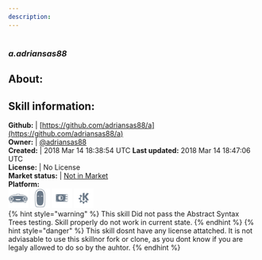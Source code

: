 ```yaml
---  
description:   
---  
```

#   
### _a.adriansas88_  
## About:  


## Skill information:  
**Github:** | [https://github.com/adriansas88/a](https://github.com/adriansas88/a)  
**Owner:** | [@adriansas88](https://github.com/adriansas88)  
**Created:** | 2018 Mar 14 18:38:54 UTC  **Last updated:** 2018 Mar 14 18:47:06 UTC  
**License:** | No License  
**Market status:** | [Not in Market](https://market.mycroft.ai/skill/)  
**Platform:**  
 ![](../.gitbook/assets/mark-1-icon.png)  ![](../.gitbook/assets/mark-2-icon.png)  ![](../.gitbook/assets/picroft-icon.png)  ![](../.gitbook/assets/kde.png)   
{% hint style="warning" %}
This skill Did not pass the Abstract Syntax Trees testing. Skill properly do not work in current state.
{% endhint %}
{% hint style="danger" %}
This skill dosnt have any license attatched. It is not adviasable to use this skillnor fork or clone, as you dont know if you are legaly allowed to do so by the auhtor.
{% endhint %}
